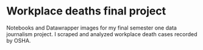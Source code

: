 # Workplace deaths final project
Notebooks and Datawrapper images for my final semester one data journalism project. I scraped and analyzed workplace death cases recorded by OSHA.
